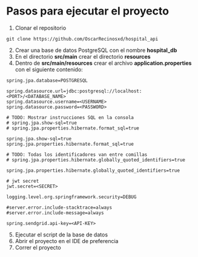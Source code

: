 # Pasos para ejecutar el proyecto

1. Clonar el repositorio

```
git clone https://github.com/OscarRecinosxd/hospital_api
```

2. Crear una base de datos PostgreSQL con el nombre **hospital_db**
3. En el directorio **src/main** crear el directorio **resources**
4. Dentro de **src/main/resources** crear el archivo **application.properties** con el siguiente contenido:
```
spring.jpa.database=POSTGRESQL

spring.datasource.url=jdbc:postgresql://localhost:<PORT>/<DATABASE_NAME>
spring.datasource.username=<USERNAME>
spring.datasource.password=<PASSWORD>

# TODO: Mostrar instrucciones SQL en la consola
# spring.jpa.show-sql=true
# spring.jpa.properties.hibernate.format_sql=true

spring.jpa.show-sql=true
spring.jpa.properties.hibernate.format_sql=true

# TODO: Todas los identificadores van entre comillas
# spring.jpa.properties.hibernate.globally_quoted_identifiers=true

spring.jpa.properties.hibernate.globally_quoted_identifiers=true

# jwt secret
jwt.secret=<SECRET>

logging.level.org.springframework.security=DEBUG

#server.error.include-stacktrace=always
#server.error.include-message=always

spring.sendgrid.api-key=<API-KEY>
```

5. Ejecutar el script de la base de datos
6. Abrir el proyecto en el IDE de preferencia
7. Correr el proyecto
